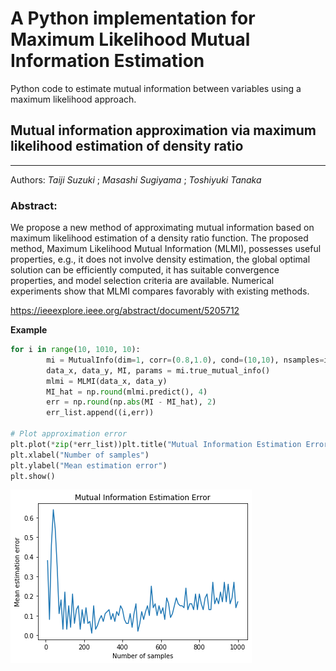 # A Python implementation for Maximum Likelihood Mutual Information Estimation
Python code to estimate mutual information between variables using a maximum likelihood approach.

## Mutual information approximation via maximum likelihood estimation of density ratio 
---
Authors: *Taiji Suzuki* ; *Masashi Sugiyama* ; *Toshiyuki Tanaka*


### Abstract:
We propose a new method of approximating mutual information based on maximum likelihood estimation of a density ratio function.
The proposed method, Maximum Likelihood Mutual Information (MLMI), possesses useful properties, e.g., it does not involve density estimation, 
the global optimal solution can be efficiently computed, it has suitable convergence properties, 
and model selection criteria are available. 
Numerical experiments show that MLMI compares favorably with existing methods.

https://ieeexplore.ieee.org/abstract/document/5205712


**Example**

``` python
for i in range(10, 1010, 10):
        mi = MutualInfo(dim=1, corr=(0.8,1.0), cond=(10,10), nsamples=i, seed=SEED)
        data_x, data_y, MI, params = mi.true_mutual_info()
        mlmi = MLMI(data_x, data_y)
        MI_hat = np.round(mlmi.predict(), 4)
        err = np.round(np.abs(MI - MI_hat), 2)
        err_list.append((i,err))

# Plot approximation error
plt.plot(*zip(*err_list))plt.title("Mutual Information Estimation Error")
plt.xlabel("Number of samples")
plt.ylabel("Mean estimation error")
plt.show()
```

![Tux, the Linux mascot](/mlmi_example.png)
